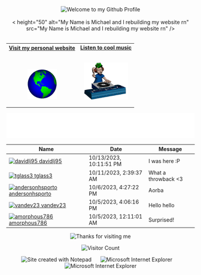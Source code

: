 <!-- "Hero" Header -->
<div align="center">
  <img src="https://github.com/BrunnerLivio/brunnerlivio/blob/master/images/welcome.png?raw=true" style="max-width: 100%;" alt="Welcome to my Github Profile" />
  <br />
  <br />
  < height="50" alt="My Name is Michael and I rebuilding my website rn" src="My Name is Michael and I rebuilding my website rn" />  <br />
  <br />

</div>

<!-- Social -->
<table width="100%" align="center">
<tr>
<td align="center">
<a href="https://michaelsweeney.work">
<strong>Visit my personal website </strong>
<br />
<br />
<br />

<p>

<img alt="Globe" height="80" src="globe.gif">
</a>
</p>

</td>


<td align="center">
<a href="https://www.youtube.com/watch?v=dQw4w9WgXcQ">
<strong>Listen to cool music</strong>
<br />
<br />


<p>
<img height="100" alt="Music" src="music.gif"> 
</a>
</p>

</td>
</tr>
</table>

<div align="center">
<a href="https://github.com/BrunnerLivio/brunnerlivio/issues/62#issuecomment-new"><img src="guestbook.svg"></a> 
</div>

<!-- Guestbook -->
| Name | Date | Message |
|---|---|---|
| <a href="https://github.com/davidlj95"><img width="24" src="https://avatars.githubusercontent.com/u/8050648?s=24&u=a4325f7cd0d1ada4bcb6cc5f3f6b0c16e04ce53a&v=4" alt="davidlj95" /> davidlj95</a> |10/13/2023, 10:11:51 PM|I was here :P|
| <a href="https://github.com/tglass3"><img width="24" src="https://avatars.githubusercontent.com/u/120339411?s=24&u=1331e84f20bd8bdf8e16e7266050040890ceb43c&v=4" alt="tglass3" /> tglass3</a> |10/11/2023, 2:39:37 AM|What a throwback <3|
| <a href="https://github.com/andersonhsporto"><img width="24" src="https://avatars.githubusercontent.com/u/47704550?s=24&u=400f5fc1b3a66842e1a321aade85c22d64fbebe1&v=4" alt="andersonhsporto" /> andersonhsporto</a> |10/6/2023, 4:27:22 PM|Aorba|
| <a href="https://github.com/vandev23"><img width="24" src="https://avatars.githubusercontent.com/u/4896821?s=24&u=d222a9fb7daac6e43a4086da832a79e4244b6842&v=4" alt="vandev23" /> vandev23</a> |10/5/2023, 4:06:16 PM|Hello hello|
| <a href="https://github.com/amorphous786"><img width="24" src="https://avatars.githubusercontent.com/u/57446090?s=24&v=4" alt="amorphous786" /> amorphous786</a> |10/5/2023, 12:11:01 AM|Surprised!|
<!-- /Guestbook -->

<!-- Footer -->

<div align="center">

<img height="120" alt="Thanks for visiting me" width="100%" src="https://raw.githubusercontent.com/BrunnerLivio/brunnerlivio/master/images/marquee.svg" />
<br />

![Visitor Count](https://profile-counter.glitch.me/mikeysweeney/count.svg)


<img src="https://raw.githubusercontent.com/BrunnerLivio/brunnerlivio/master/images/notepad.gif" alt="Site created with Notepad" height="30" />
<!-- "margin-right: whatever;" -->
<span>&nbsp;&nbsp;&nbsp;&nbsp;</span>  
<img src="https://raw.githubusercontent.com/BrunnerLivio/brunnerlivio/master/images/ie_logo.gif" alt="Microsoft Internet Explorer" />
<span>&nbsp;&nbsp;&nbsp;&nbsp;</span>  
<img src="https://raw.githubusercontent.com/BrunnerLivio/brunnerlivio/master/images/noframes.gif" alt="Microsoft Internet Explorer" />

</div>
